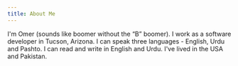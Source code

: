 ```yaml
---
title: About Me
---
```


I'm Omer (sounds like boomer without the “B” <span class="line-through">b</span>oomer). I work as a software developer in Tucson, Arizona. I can speak three languages - English, Urdu and Pashto. I can read and write in English and Urdu. I've lived in the USA and Pakistan.

<!--
###Favorite Books
* [Professional JavaScript for Web Developers Third Edition](http://www.wrox.com/WileyCDA/WroxTitle/Professional-JavaScript-for-Web-Developers-3rd-Edition.productCd-1118026691.html) This was the book that taught me JavaScript. I still keep it at my desk as a reference.

###Favorite Applications

* [f.lux](http://justgetflux.com/) Adapt your computer display to the time of the day.
* [Sublime Text](http://www.sublimetext.com/2) I do most of my work now in Sublime Text. I'm not a power user when it comes to text editors. The most power I get is from having [Emmet](http://emmet.io/) installed and the ability to select and edit multiple things at once with `Ctrl-D`.
* [Chrome Canary](https://www.google.com/intl/en/chrome/browser/canary.html)
* [Firefox Aurora](http://www.mozilla.org/en-US/firefox/aurora/?WT.mc_id=fa10sn)
* [Typekit](https://typekit.com/)

####Linux
* [Docker](https://www.docker.io/) Docker has made it really easy for me to install and run applications on Linux.

####Windows

* [Cmder](http://bliker.github.io/cmder/) Great looking command prompt. It's hard to find a command prompt for windows that looks better than Cmder.
* [Fiddler](http://www.telerik.com/fiddler)
 Fantastic for inspecting traffic and extremley useful if you can take the time to learn how to use it. Also add the [Syntax-Highlighting Add-Ons](http://www.telerik.com/fiddler/add-ons) so you can edit rules for Fiddler.
 * [Intruder21](http://yamagata.int21h.jp/tool/intruder21/) I came across this extension while going through a security course and it proved to be very useful for illustrating how easily an insecure connection can be manipulated.
* [SharpKeys](http://sharpkeys.codeplex.com/) Easily remap keyboard keys
* [Github for Windows](https://windows.github.com/)
* [7Zip](http://www.7-zip.org/)

####OS X
* [Homebrew](http://brew.sh/)

###Favorite NPM packages
* [azure cli](https://www.npmjs.org/package/azure-cli)
* [docpad](https://www.npmjs.org/package/docpad)
* [gulp](https://www.npmjs.org/package/gulp)
* [grunt](https://www.npmjs.org/package/grunt)
* [nodeschool.io](http://http://nodeschool.io/)
* [http-server](https://www.npmjs.org/package/http-server) Don't need Python's SimpleHTTPServer anymore

###Chrome extensions
* [Ghostery](https://www.ghostery.com/en/)

###Video Games
* Grim Fandango
* KOTOR
* Mass Effect Series

###The Broncos.
-->
<!-- 
MDN profile https://developer.mozilla.org/en-US/profiles/OWaz
Github https://github.com/thewazir
StackOverflow https://stackoverflow.com/users/1650294/owaz
Twitter https://twitter.com/thewazir
-->